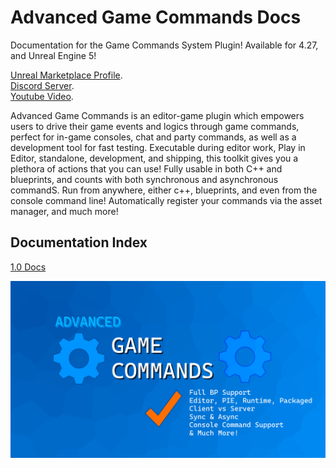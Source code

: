 # Advanced Game Commands Docs

Documentation for the Game Commands System Plugin! Available for 4.27, and Unreal Engine 5!

[Unreal Marketplace Profile](https://www.unrealengine.com/marketplace/en-US/profile/M+Funderburk).  
[Discord Server](https://discord.gg/QHTTMQ6Pqw).  
[Youtube Video](https://youtu.be/fEHZouzIjBQ).  

Advanced Game Commands is an editor-game plugin which empowers users to drive their game events and logics through game commands, perfect for in-game consoles, chat and party commands, as well as a development tool for fast testing. Executable during editor work, Play in Editor, standalone, development, and shipping, this toolkit gives you a plethora of actions that you can use! Fully usable in both C++ and blueprints, and counts with both synchronous and asynchronous commandS. Run from anywhere, either c++, blueprints, and even from the console command line! Automatically register your commands via the asset manager, and much more!  

## Documentation Index

[1.0 Docs](https://github.com/FunderburkM/GameCommandsSystemDocs/tree/V1.0-Docs)  

![Thumbnail](/Resources/MainImage.png)  
